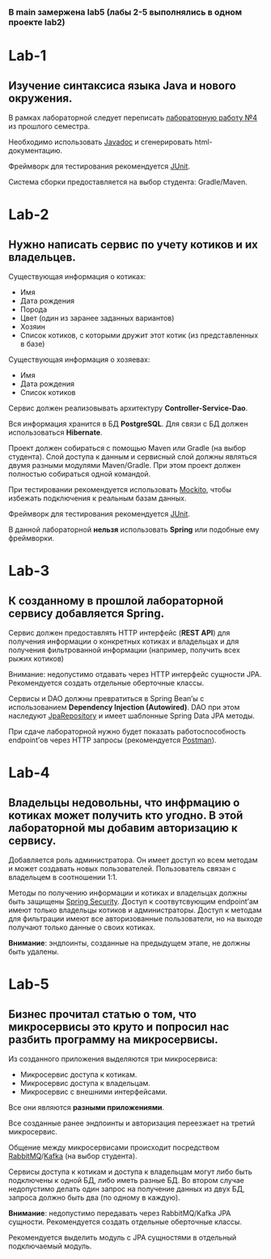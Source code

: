 ### В main замержена lab5 (лабы 2-5 выполнялись в одном проекте lab2)

# Lab-1

## Изучение синтаксиса языка Java и нового окружения.

В рамках лабораторной следует переписать [лабораторную работу №4](https://ronimizy.notion.site/Labs-7375b5d241c347d18616deaeeee2bc48) из прошлого семестра. 

Необходимо использовать [Javadoc](https://www.baeldung.com/javadoc) и сгенерировать html-документацию.

Фреймворк для тестирования рекомендуется [JUnit](https://mvnrepository.com/artifact/org.junit.jupiter/junit-jupiter-api).

Система сборки предоставляется на выбор студента: Gradle/Maven.

# Lab-2

## Нужно написать сервис по учету котиков и их владельцев.

Существующая информация о котиках:
- Имя
- Дата рождения
- Порода
- Цвет (один из заранее заданных вариантов)
- Хозяин
- Список котиков, с которыми дружит этот котик (из представленных в базе)

Существующая информация о хозяевах:
- Имя
- Дата рождения
- Список котиков

Сервис должен реализовывать архитектуру **Сontroller-Service-Dao**.

Вся информация хранится в БД **PostgreSQL**. Для связи с БД должен использоваться **Hibernate**.

Проект должен собираться с помощью Maven или Gradle (на выбор студента). 
Слой доступа к данным и сервисный слой должны являться двумя разными модулями Maven/Gradle. При этом проект должен полностью собираться одной командой.

При тестировании рекомендуется использовать [Mockito](https://mvnrepository.com/artifact/org.mockito/mockito-core), чтобы избежать подключения к реальным базам данных. 

Фреймворк для тестирования рекомендуется [JUnit](https://mvnrepository.com/artifact/org.junit.jupiter/junit-jupiter-api).

В данной лабораторной **нельзя** использовать **Spring** или подобные ему фреймворки.

# Lab-3

## К созданному в прошлой лабораторной сервису добавляется Spring.

Сервис должен предоставлять HTTP интерфейс (**REST API**) для получения информации о конкретных котиках и владельцах и для получения фильтрованной информации (например, получить всех рыжих котиков)

Внимание: недопустимо отдавать через HTTP интерфейс сущности JPA. Рекомендуется создать отдельные оберточные классы.

Сервисы и DAO должны превратиться в Spring Bean’ы с использованием **Dependency Injection (Autowired)**. DAO при этом наследуют [JpaRepository](https://www.baeldung.com/spring-data-repositories#repositories) и имеет шаблонные Spring Data JPA методы.

При сдаче лабораторной нужно будет показать работоспособность endpoint’ов через HTTP запросы (рекомендуется [Postman](https://www.postman.com/downloads/)).

# Lab-4

## Владельцы недовольны, что инфрмацию о котиках может получить кто угодно. В этой лабораторной мы добавим авторизацию к сервису.

Добавляется роль администратора. Он имеет доступ ко всем методам и может создавать новых пользователей. Пользователь связан с владельцем в соотношении 1:1.

Методы по получению информации и котиках и владельцах должны быть защищены [Spring Security](https://docs.spring.io/spring-security/reference/index.html). Доступ к соотвутсвующим endpoint’ам имеют только владельцы котиков и администраторы. Доступ к методам для фильтрации имеют все авторизованные пользователи, но на выходе получают только данные о своих котиках.

**Внимание**: эндпоинты, созданные на предыдущем этапе, не должны быть удалены.

# Lab-5

## Бизнес прочитал статью о том, что микросервисы это круто и попросил нас разбить программу на микросервисы.

Из созданного приложения выделяются три микросервиса:
- Микросервис доступа к котикам.
- Микросервис доступа к владельцам.
- Микросервис с внешними интерфейсами.

Все они являются **разными приложениями**.

Все созданные ранее эндпоинты и авторизация переезжает на третий микросервис.

Общение между микросервисами происходит посредством [RabbitMQ](https://www.rabbitmq.com/)/[Kafka](https://kafka.apache.org/) (на выбор студента).

Сервисы доступа к котикам и доступа к владельцам могут либо быть подключены к одной БД, либо иметь разные БД. Во втором случае недопустимо делать один запрос на получение данных из двух БД, запроса должно быть два (по одному в каждую).

**Внимание**: недопустимо передавать через RabbitMQ/Kafka JPA сущности. Рекомендуется создать отдельные оберточные классы.

Рекомендуется выделить модуль с JPA сущностями в отдельный подключаемый модуль.
